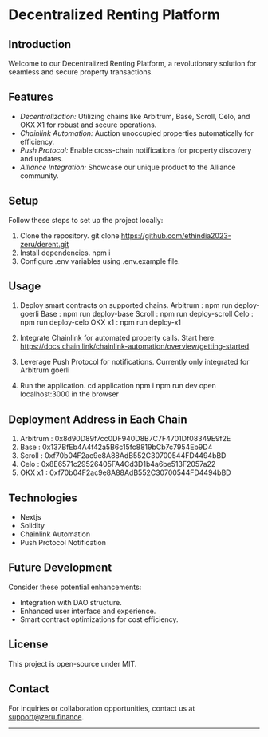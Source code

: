 # Decentralized Renting Platform

## Introduction

Welcome to our Decentralized Renting Platform, a revolutionary solution for seamless and secure property transactions.

## Features

- *Decentralization:* Utilizing chains like Arbitrum, Base, Scroll, Celo, and OKX X1 for robust and secure operations.
- *Chainlink Automation:* Auction unoccupied properties automatically for efficiency.
- *Push Protocol:* Enable cross-chain notifications for property discovery and updates.
- *Alliance Integration:* Showcase our unique product to the Alliance community.

## Setup

Follow these steps to set up the project locally:

1. Clone the repository.
   git clone https://github.com/ethindia2023-zeru/derent.git
2. Install dependencies.
   npm i
3. Configure .env variables using .env.example file.

## Usage

1. Deploy smart contracts on supported chains.
   Arbitrum : npm run deploy-goerli
   Base : npm run deploy-base
   Scroll : npm run deploy-scroll
   Celo : npm run deploy-celo
   OKX x1 : npm run deploy-x1

2. Integrate Chainlink for automated property calls.
   Start here:
   https://docs.chain.link/chainlink-automation/overview/getting-started

3. Leverage Push Protocol for notifications.
   Currently only integrated for Arbitrum goerli

4. Run the application.
   cd application
   npm i
   npm run dev
   open localhost:3000 in the browser

## Deployment Address in Each Chain

1. Arbitrum : 0x8d90D89f7cc0DF940D8B7C7F4701Df08349E9f2E
2. Base : 0x137BfEb4A4f42a5B6c15fc8819bCb7c7954Eb9D4
3. Scroll : 0xf70b04F2ac9e8A88AdB552C30700544FD4494bBD
4. Celo : 0x8E6571c29526405FA4Cd3D1b4a6be513F2057a22
5. OKX x1 : 0xf70b04F2ac9e8A88AdB552C30700544FD4494bBD

## Technologies

- Nextjs
- Solidity
- Chainlink Automation
- Push Protocol Notification

## Future Development

Consider these potential enhancements:

- Integration with DAO structure.
- Enhanced user interface and experience.
- Smart contract optimizations for cost efficiency.

## License

This project is open-source under MIT.

## Contact

For inquiries or collaboration opportunities, contact us at support@zeru.finance.

---
